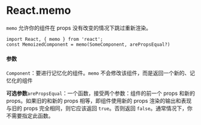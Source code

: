 # React.memo

`memo` 允许你的组件在 props 没有改变的情况下跳过重新渲染。



```tsx
import React, { memo } from 'react';
const MemoizedComponent = memo(SomeComponent, arePropsEqual?)
```

#### 参数 

`Component`：要进行记忆化的组件。`memo` 不会修改该组件，而是返回一个新的、记忆化的组件

**可选参数**`arePropsEqual`：一个函数，接受两个参数：组件的前一个 props 和新的 props。如果旧的和新的 props 相等，即组件使用新的 props 渲染的输出和表现与旧的 props 完全相同，则它应该返回 `true`。否则返回 `false`。通常情况下，你不需要指定此函数。